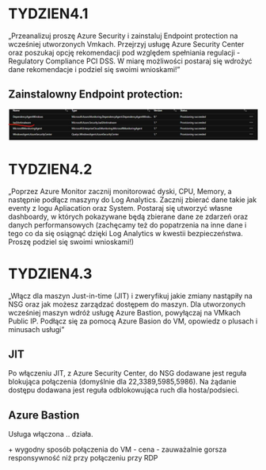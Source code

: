 # TYDZIEN4.1
„Przeanalizuj proszę Azure Security i zainstaluj Endpoint protection na wcześniej utworzonych Vmkach. Przejrzyj usługę Azure Security Center oraz poszukaj opcję rekomendacji pod względem spełniania regulacji - Regulatory Compliance PCI DSS. W miarę możliwości postaraj się wdrożyć dane rekomendacje i podziel się swoimi wnioskami!”

## Zainstalowny Endpoint protection:

![Installed Endpoint protection](https://github.com/Rezun79/SzkolaChmury/blob/master/homework/week_4/Images/Endpoint_protection.jpg)


# TYDZIEN4.2
„Poprzez Azure Monitor zacznij monitorować dyski, CPU, Memory, a następnie podłącz maszyny do Log Analytics. Zacznij zbierać dane takie jak eventy z logu Apliacation oraz System. Postaraj się utworzyć własne dashboardy, w których pokazywane będą zbierane dane ze zdarzeń oraz danych performansowych (zachęcamy też do popatrzenia na inne dane i tego co da się osiągnąć dzięki Log Analytics w kwestii bezpieczeństwa. Proszę podziel się swoimi wnioskami!)



# TYDZIEN4.3
„Włącz dla maszyn Just-in-time (JIT) i zweryfikuj jakie zmiany nastąpiły na NSG oraz jak możesz zarządzać dostępem do maszyn. Dla utworzonych wcześniej maszyn wdróż usługę Azure Bastion, powyłączaj na VMkach Public IP. Podłącz się za pomocą Azure Basion do VM, opowiedz o plusach i minusach usługi”


## JIT
Po włączeniu JIT, z Azure Security Center, do NSG dodawane jest reguła blokująca połączenia (domyślnie dla 22,3389,5985,5986).
Na żądanie dostępu dodawana jest reguła odblokowująca ruch dla hosta/podsieci.



## Azure Bastion
Usługa włączona .. działa.

\+ wygodny sposób połączenia do VM
\- cena
\- zauważalnie gorsza responsywność niż przy połączeniu przy RDP
